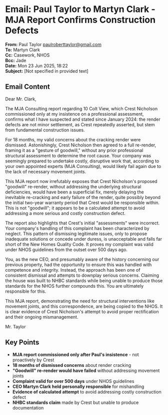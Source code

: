 # Email: Paul Taylor to Martyn Clark - MJA Report Confirms Construction Defects

**From:** Paul Taylor <paulroberttaylor@gmail.com>  
**To:** Martyn Clark  
**Cc:** Casework, NHOS  
**Bcc:** Jade  
**Date:** Mon 23 Jun 2025, 18:22  
**Subject:** [Not specified in provided text]

## Email Content

Dear Mr. Clark,

The MJA Consulting report regarding 10 Colt View, which Crest Nicholson commissioned only at my insistence on a professional assessment, confirms what I have suspected and stated since January 2024: the render defects are not minor settlement, as Crest repeatedly asserted, but stem from fundamental construction issues.

For 18 months, my valid concerns about the cracking render were dismissed. Astonishingly, Crest Nicholson then agreed to a full re-render, framing it as a "gesture of goodwill," without any prior professional structural assessment to determine the root cause. Your company was seemingly prepared to undertake costly, disruptive work that, according to your own appointed experts (MJA Consulting), would likely fail again due to the lack of necessary movement joints.

This MJA report now irrefutably exposes that Crest Nicholson's proposed "goodwill" re-render, without addressing the underlying structural deficiencies, would have been a superficial fix, merely delaying the inevitable re-cracking and early failure of the render, quite possibly beyond the initial two-year warranty period that Crest would be responsible within. This is not "goodwill"; it appears to be a calculated attempt to avoid addressing a more serious and costly construction defect.

The report also highlights that Crest's initial "assessments" were incorrect. Your company's handling of this complaint has been characterized by neglect. This pattern of dismissing legitimate issues, only to propose inadequate solutions or concede under duress, is unacceptable and falls far short of the New Homes Quality Code. It proves my complaint was valid under NHOS guidelines from the outset over 500 days ago.

You, as the new CEO, and presumably aware of the history concerning our previous property, had the opportunity to ensure this was handled with competence and integrity. Instead, the approach has been one of consistent dismissal and attempts to downplay serious concerns. Claiming the house was built to NHBC standards while being unable to produce those standards for the NHOS further compounds this. You are ultimately responsible for this.

This MJA report, demonstrating the need for structural interventions like movement joints, and this correspondence, are being copied to the NHOS. It is clear evidence of Crest Nicholson's attempt to avoid proper rectification and their ongoing mismanagement.

Mr. Taylor

## Key Points

- **MJA report commissioned only after Paul's insistence** - not proactively by Crest
- **18 months of dismissed concerns** about render cracking
- **"Goodwill" re-render would have failed** without addressing movement joints
- **Complaint valid for over 500 days** under NHOS guidelines
- **CEO Martyn Clark held personally responsible** for mishandling
- **Evidence of calculated attempt** to avoid addressing costly construction defect
- **NHBC standards claim** made by Crest but unable to produce documentation